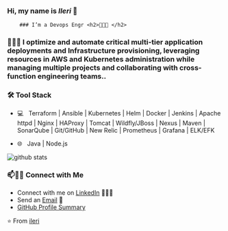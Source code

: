 ### Hi, my name is <em>Ileri</em> 👋
        ### I’m a Devops Engr <h2>👨🏻‍💻 </h2>
<!--
**Ileri-Arowolo/Ileri-Arowolo** is a ✨ _special_ ✨ repository because its `.
Here are some ideas to get you started:
- 🔭 I’m currently a Devops Engr
- 🌱 I’m currently learning python
- 👯 I’m looking to collaborate on projects
- 🤔 I’m looking for help with Devops study
- 💬 Ask me about Blockchain, chess, football,
- 📫 How to reach me: Twitter @i_am_ileri
- 😄 Pronouns: he/him
- ⚡ Fun fact: I'm a chess master 🤓
- 🎮 &nbsp; Unity
- 💻 &nbsp; Devops
- 🔧 &nbsp; Git 
-->

<h3> 👨🏻‍💻 I optimize and automate critical multi-tier application deployments and Infrastructure provisioning, leveraging resources in AWS and Kubernetes administration while managing multiple projects and collaborating with cross-function engineering teams..</h3>


<h3>🛠 Tool Stack</h3>

- 💻 &nbsp; Terraform | Ansible | Kubernetes | Helm | Docker | Jenkins | Apache httpd | Nginx | HAProxy | Tomcat | Wildfly/JBoss |
Nexus | Maven | SonarQube | Git/GitHub | New Relic | Prometheus | Grafana | ELK/EFK


- 🌐 &nbsp; Java | Node.js  



![github stats](https://github-readme-stats.vercel.app/api?username=ileri-Arowolo&show_icons=true)

### 📫🤝🏻 Connect with Me

 - Connect with me on [LinkedIn](https://www.linkedin.com/in/ileriarowolo/) 👨🏻‍💻
 - Send an [Email](mailto:arowoloilerioluwa@gmail.com) 💌
 - [GitHub Profile Summary](https://profile-summary-for-github.com/user/ileri-Arowolo)




 ⭐️ From [ileri](https://github.com/[ileri-Arowolo])
